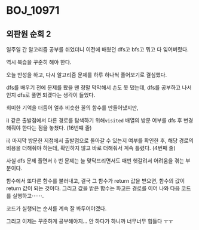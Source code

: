 # BOJ_10971

## 외판원 순회 2

일주일 간 알고리즘 공부를 쉬었더니 이전에 배웠던 dfs고 bfs고 뭐고 다 잊어버렸다.

역시 복습을 꾸준히 해야 한다.

오늘 반성을 하고, 다시 알고리즘 문제를 하루 하나씩 풀어보기로 결심했다.



dfs를 배우기 전에 문제를 봤을 땐 정말 막막해서 손도 못 댔는데, dfs를 공부하고 나서인지 dfs로 풀면 되겠다는 생각이 들었다.

희미한 기억을 더듬어 얼추 비슷한 꼴의 함수를 만들어냈지만, 

i) 같은 출발점에서 다른 경로를 탐색하기 위해`visited` 배열의 방문 여부를 dfs 후 변경해줘야 한다는 점을 놓쳤다. (16번쨰 줄) 

ii) 마지막 방문한 지점에서 출발점으로 돌아갈 수 있는지 여부를 확인한 후, 해당 경로의 비용을 더해줘야 하는데, 확인하지 않고 바로 더해줘서 계속 틀렸다. (4번째 줄)



사실 dfs 문제 풀면서 i) 번 문제는 늘 맞닥뜨리면서도 매번 헷갈려서 어려움을 겪는 부분이다.

함수에서 또다른 함수를 불러내고, 결국 그 함수가 return 값을 받으면, 함수의 값이 return 값이 되는 것이다. 그리고 값을 받은 함수는 파고든 경로를 이어 나와 다음 코드를 실행하고⋯⋯.

코드가 실행되는 순서를 계속 잘 봐두어야겠다.

그리고 이제는 꾸준하게 공부해야지... 안 하다가 하니까 너무너무 힘들다 ㅜㅜ